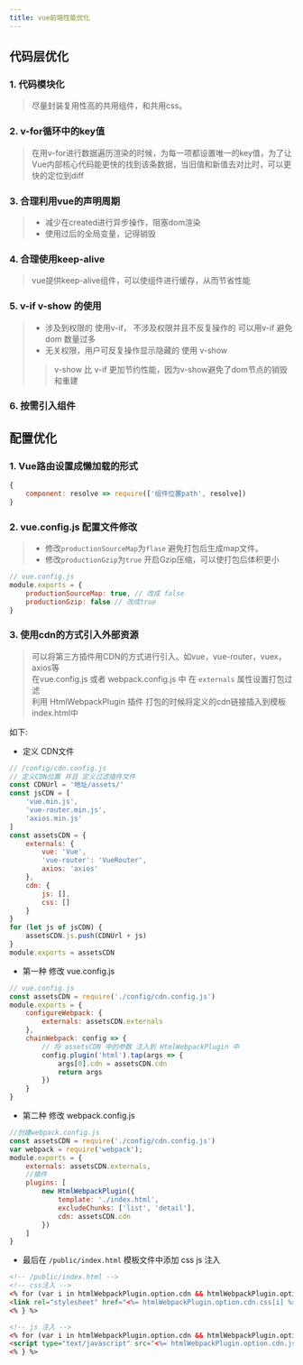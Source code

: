 ```yaml
---
title: vue前端性能优化
---
```


## 代码层优化

### 1. 代码模块化

> 尽量封装复用性高的共用组件，和共用css。

### 2. v-for循环中的key值

> 在用v-for进行数据遍历渲染的时候，为每一项都设置唯一的key值，为了让Vue内部核心代码能更快的找到该条数据，当旧值和新值去对比时，可以更快的定位到diff

### 3. 合理利用vue的声明周期

> * 减少在created进行异步操作，阻塞dom渲染
> * 使用过后的全局变量，记得销毁

### 4. 合理使用keep-alive

> vue提供keep-alive组件，可以使组件进行缓存，从而节省性能

### 5. v-if v-show 的使用

> * 涉及到权限的 使用v-if， 不涉及权限并且不反复操作的 可以用v-if 避免 dom 数量过多
> * 无关权限，用户可反复操作显示隐藏的 使用 v-show
> > v-show 比 v-if 更加节约性能，因为v-show避免了dom节点的销毁和重建

### 6. 按需引入组件

## 配置优化

### 1. Vue路由设置成懒加载的形式

```js
{
    component: resolve => require(['组件位置path', resolve])
}
```

### 2. vue.config.js 配置文件修改

> * 修改`productionSourceMap`为`flase` 避免打包后生成map文件。
> * 修改`productionGzip`为`true` 开启Gzip压缩，可以使打包后体积更小

```js
// vue.config.js
module.exports = {
    productionSourceMap: true, // 改成 false
    productionGzip: false // 改成true
}
```

### 3. 使用cdn的方式引入外部资源

> 可以将第三方插件用CDN的方式进行引入。如vue，vue-router，vuex，axios等</br>
> 在vue.config.js 或者 webpack.config.js 中 在 `externals` 属性设置打包过滤</br>
> 利用 HtmlWebpackPlugin 插件 打包的时候将定义的cdn链接插入到模板index.html中</br>

如下:
* 定义 CDN文件

```javascript
// /config/cdn.config.js
// 定义CDN位置 并且 定义过滤插件文件
const CDNUrl = '地址/assets/'
const jsCDN = [
    'vue.min.js',
    'vue-router.min.js',
    'axios.min.js'
]
const assetsCDN = {
    externals: {
        vue: 'Vue',
        'vue-router': 'VueRouter',
        axios: 'axios'
    },
    cdn: {
        js: [],
        css: []
    }
}
for (let js of jsCDN) {
    assetsCDN.js.push(CDNUrl + js)
}
module.exports = assetsCDN
```

* 第一种 修改 vue.config.js

```javascript
// vue.config.js
const assetsCDN = require('./config/cdn.config.js')
module.exports = {
    configureWebpack: {
        externals: assetsCDN.externals
    },
    chainWebpack: config => {
        // 将 assetsCDN 中的参数 注入到 HtmlWebpackPlugin 中
        config.plugin('html').tap(args => {
            args[0].cdn = assetsCDN.cdn
            return args
        })
    }
}
```

* 第二种 修改 webpack.config.js

```javascript
//创建webpack.config.js
const assetsCDN = require('./config/cdn.config.js')
var webpack = require('webpack');
module.exports = {
    externals: assetsCDN.externals,
    //插件
    plugins: [
        new HtmlWebpackPlugin({
            template: './index.html',
            excludeChunks: ['list', 'detail'],
            cdn: assetsCDN.cdn
        })
    ]
}
```

* 最后在 `/public/index.html` 模板文件中添加 css js 注入

```html
<!-- /public/index.html -->
<!-- css注入 -->
<% for (var i in htmlWebpackPlugin.option.cdn && htmlWebpackPlugin.option.cdn.css) { %>
<link rel="stylesheet" href="<%= htmlWebpackPlugin.option.cdn.css[i] %>"/>
<% } %>

<!-- js 注入 -->
<% for (var i in htmlWebpackPlugin.option.cdn && htmlWebpackPlugin.option.cdn.js) { %>
<script type="text/javascript" src="<%= htmlWebpackPlugin.option.cdn.js[i] %>"></script>
<% } %>
```